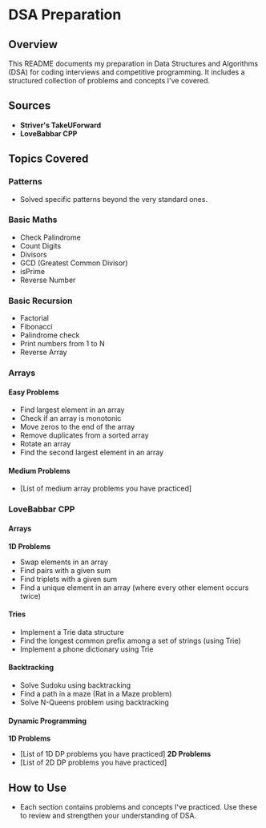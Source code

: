 # DSA Preparation
## Overview

This README documents my preparation in Data Structures and Algorithms (DSA) for coding interviews and competitive programming. It includes a structured collection of problems and concepts I've covered.

## Sources
- **Striver's TakeUForward**
- **LoveBabbar CPP**

## Topics Covered
### Patterns
- Solved specific patterns beyond the very standard ones.

### Basic Maths
- Check Palindrome
- Count Digits
- Divisors
- GCD (Greatest Common Divisor)
- isPrime
- Reverse Number

### Basic Recursion
- Factorial
- Fibonacci
- Palindrome check
- Print numbers from 1 to N
- Reverse Array

### Arrays
#### Easy Problems
- Find largest element in an array
- Check if an array is monotonic
- Move zeros to the end of the array
- Remove duplicates from a sorted array
- Rotate an array
- Find the second largest element in an array

#### Medium Problems
- [List of medium array problems you have practiced]

### LoveBabbar CPP

#### Arrays
**1D Problems**
- Swap elements in an array
- Find pairs with a given sum
- Find triplets with a given sum
- Find a unique element in an array (where every other element occurs twice)

#### Tries
- Implement a Trie data structure
- Find the longest common prefix among a set of strings (using Trie)
- Implement a phone dictionary using Trie

#### Backtracking
- Solve Sudoku using backtracking
- Find a path in a maze (Rat in a Maze problem)
- Solve N-Queens problem using backtracking

#### Dynamic Programming

**1D Problems**
  - [List of 1D DP problems you have practiced]
**2D Problems**
  - [List of 2D DP problems you have practiced]

## How to Use
- Each section contains problems and concepts I've practiced. Use these to review and strengthen your understanding of DSA.
